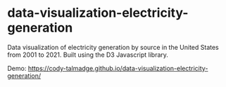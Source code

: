 # data-visualization-electricity-generation

Data visualization of electricity generation by source in the United States from 2001 to 2021.  Built using the D3 Javascript library.

Demo: https://cody-talmadge.github.io/data-visualization-electricity-generation/
